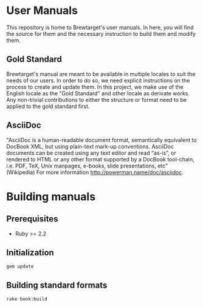 # User Manuals

This repository is home to Brewtarget's user manuals. In here, you will find the source for them and the necessary instruction to build them and modify them.

## Gold Standard
Brewtarget's manual are meant to be available in multiple locales to suit the needs of our users. In order to do so, we need explicit instructions on the process to create and update them. In this project, we make use of the English locale as the "Gold Standard" and other locale as derivate works. Any non-trivial contributions to either the structure or format need to be applied to the gold standard first.

## AsciiDoc
"AsciiDoc is a human-readable document format, semantically equivalent to DocBook XML, but using plain-text mark-up conventions. AsciiDoc documents can be created using any text editor and read “as-is”, or rendered to HTML or any other format supported by a DocBook tool-chain, i.e. PDF, TeX, Unix manpages, e-books, slide presentations, etc" (Wikipedia)
For more information http://powerman.name/doc/asciidoc.

# Building manuals

## Prerequisites
* Ruby >= 2.2

## Initialization
    gem update

## Building standard formats
    rake book:build